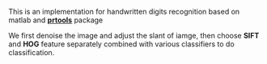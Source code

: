 This is an implementation for handwritten digits recognition based on matlab and **[prtools](http://prtools.org/)** package   

We first denoise the image and adjust the slant of iamge, then choose **SIFT** and **HOG** feature separately combined with various classifiers to do classification.
